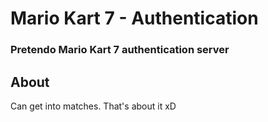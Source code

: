 # Mario Kart 7 - Authentication
### Pretendo Mario Kart 7 authentication server

## About
Can get into matches. That's about it xD
